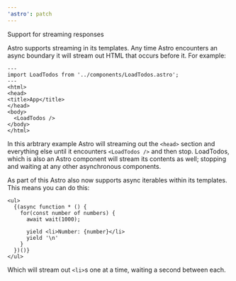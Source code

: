 ```yaml
---
'astro': patch
---
```


Support for streaming responses

Astro supports streaming in its templates. Any time Astro encounters an async boundary it will stream out HTML that occurs before it. For example:

```astro
---
import LoadTodos from '../components/LoadTodos.astro';
---
<html>
<head>
<title>App</title>
</head>
<body>
  <LoadTodos />
</body>
</html>
```

In this arbtrary example Astro will streaming out the `<head>` section and everything else until it encounters `<LoadTodos />` and then stop. LoadTodos, which is also an Astro component will stream its contents as well; stopping and waiting at any other asynchronous components.

As part of this Astro also now supports async iterables within its templates. This means you can do this:

```astro
<ul>
  {(async function * () {
    for(const number of numbers) {
      await wait(1000);

      yield <li>Number: {number}</li>
      yield '\n'
    }
  })()}
</ul>
```

Which will stream out `<li>`s one at a time, waiting a second between each.
